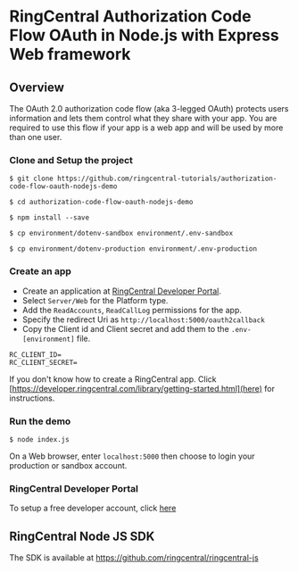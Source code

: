 # RingCentral Authorization Code Flow OAuth in Node.js with Express Web framework

## Overview

The OAuth 2.0 authorization code flow (aka 3-legged OAuth) protects users information and lets them control what they share with your app. You are required to use this flow if your app is a web app and will be used by more than one user.

### Clone and Setup the project
```
$ git clone https://github.com/ringcentral-tutorials/authorization-code-flow-oauth-nodejs-demo

$ cd authorization-code-flow-oauth-nodejs-demo

$ npm install --save

$ cp environment/dotenv-sandbox environment/.env-sandbox

$ cp environment/dotenv-production environment/.env-production

```

### Create an app

* Create an application at [RingCentral Developer Portal](https://developer.ringcentral.com).
* Select `Server/Web` for the Platform type.
* Add the `ReadAccounts`, `ReadCallLog` permissions for the app.
* Specify the redirect Uri as `http://localhost:5000/oauth2callback`
* Copy the Client id and Client secret and add them to the `.env-[environment]` file.
```
RC_CLIENT_ID=
RC_CLIENT_SECRET=
```

If you don't know how to create a RingCentral app. Click [https://developer.ringcentral.com/library/getting-started.html](here) for instructions.

### Run the demo

```
$ node index.js
```

On a Web browser, enter `localhost:5000` then choose to login your production or sandbox account.

### RingCentral Developer Portal
To setup a free developer account, click [here](https://developer/ringcentral.com)

## RingCentral Node JS SDK
The SDK is available at https://github.com/ringcentral/ringcentral-js
